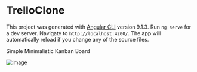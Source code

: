 # TrelloClone

This project was generated with [Angular CLI](https://github.com/angular/angular-cli) version 9.1.3. Run `ng serve` for a dev server. Navigate to `http://localhost:4200/`. The app will automatically reload if you change any of the source files.

Simple Minimalistic Kanban Board

![image](https://user-images.githubusercontent.com/36261653/120033747-a501b500-c019-11eb-9615-0a6679bd50b5.png)

